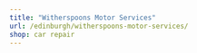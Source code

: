 ```yaml
---
title: "Witherspoons Motor Services"
url: /edinburgh/witherspoons-motor-services/
shop: car repair
---
```

